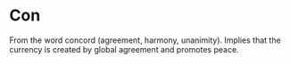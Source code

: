 # Con
From the word concord (agreement, harmony, unanimity). Implies that the currency is created by global agreement and promotes peace.
